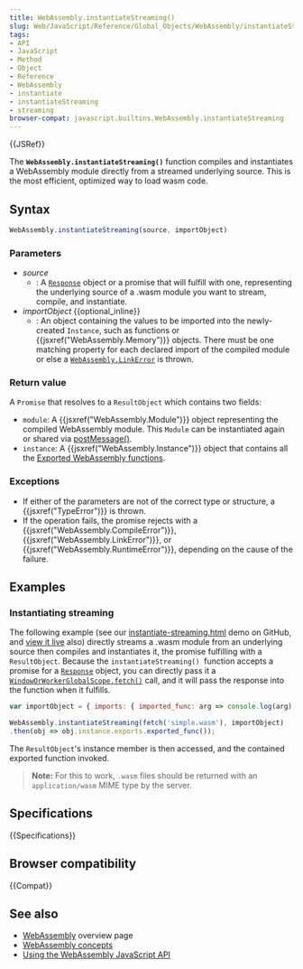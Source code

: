```yaml
---
title: WebAssembly.instantiateStreaming()
slug: Web/JavaScript/Reference/Global_Objects/WebAssembly/instantiateStreaming
tags:
- API
- JavaScript
- Method
- Object
- Reference
- WebAssembly
- instantiate
- instantiateStreaming
- streaming
browser-compat: javascript.builtins.WebAssembly.instantiateStreaming
---
```

{{JSRef}}

The **`WebAssembly.instantiateStreaming()`** function compiles and instantiates
a WebAssembly module directly from a streamed underlying source. This is the
most efficient, optimized way to load wasm code.

## Syntax

```js
WebAssembly.instantiateStreaming(source, importObject)
```

### Parameters

- _source_
  - : A
    [`Response`](/en-US/docs/Web/API/Response "The Response interface of the Fetch API represents the response to a request.")
    object or a promise that will fulfill with one, representing the underlying
    source of a .wasm module you want to stream, compile, and instantiate.
- _importObject_ {{optional_inline}}
  - : An object containing the values to be imported into the newly-created
    `Instance`, such as functions or
    {{jsxref("WebAssembly.Memory")}} objects. There must be one
    matching property for each declared import of the compiled module or else a
    [`WebAssembly.LinkError`](/en-US/docs/Web/JavaScript/Reference/Global_Objects/WebAssembly/LinkError)
    is thrown.

### Return value

A `Promise` that resolves to a `ResultObject` which contains two fields:

- `module`: A {{jsxref("WebAssembly.Module")}} object representing
  the compiled WebAssembly module. This `Module` can be instantiated again or
  shared via [postMessage()](/en-US/docs/Web/API/Worker/postMessage).
- `instance`: A {{jsxref("WebAssembly.Instance")}} object that
  contains all the
  [Exported WebAssembly functions](/en-US/docs/WebAssembly/Exported_functions).

### Exceptions

- If either of the parameters are not of the correct type or structure, a
  {{jsxref("TypeError")}} is thrown.
- If the operation fails, the promise rejects with a
  {{jsxref("WebAssembly.CompileError")}},
  {{jsxref("WebAssembly.LinkError")}}, or
  {{jsxref("WebAssembly.RuntimeError")}}, depending on the cause
  of the failure.

## Examples

### Instantiating streaming

The following example (see our
[instantiate-streaming.html](https://github.com/mdn/webassembly-examples/blob/master/js-api-examples/instantiate-streaming.html)
demo on GitHub, and
[view it live](https://mdn.github.io/webassembly-examples/js-api-examples/instantiate-streaming.html)
also) directly streams a .wasm module from an underlying source then compiles
and instantiates it, the promise fulfilling with a `ResultObject`. Because the
`instantiateStreaming()`  function accepts a promise for a
[`Response`](/en-US/docs/Web/API/Response "The Response interface of the Fetch API represents the response to a request.")
object, you can directly pass it a
[`WindowOrWorkerGlobalScope.fetch()`](/en-US/docs/Web/API/WindowOrWorkerGlobalScope/fetch "The fetch() method of the WindowOrWorkerGlobalScope mixin starts the process of fetching a resource from the network, returning a promise which is fulfilled once the response is available.")
call, and it will pass the response into the function when it fulfills.

```js
var importObject = { imports: { imported_func: arg => console.log(arg) } };

WebAssembly.instantiateStreaming(fetch('simple.wasm'), importObject)
.then(obj => obj.instance.exports.exported_func());
```

The `ResultObject`'s instance member is then accessed, and the contained
exported function invoked.

> **Note:** For this to work, `.wasm` files should be returned with an
> `application/wasm` MIME type by the server.

## Specifications

{{Specifications}}

## Browser compatibility

{{Compat}}

## See also

- [WebAssembly](/en-US/docs/WebAssembly) overview page
- [WebAssembly concepts](/en-US/docs/WebAssembly/Concepts)
- [Using the WebAssembly JavaScript API](/en-US/docs/WebAssembly/Using_the_JavaScript_API)
